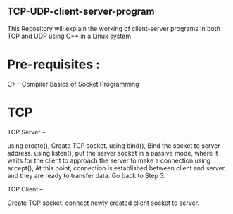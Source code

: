 ## TCP-UDP-client-server-program
This Repository will explain the working of client-server programs in both TCP and UDP using C++ in a Linux system

# Pre-requisites : 
C++ Compiler
Basics of Socket Programming

# TCP

TCP Server – 

using create(), Create TCP socket.
using bind(), Bind the socket to server address.
using listen(), put the server socket in a passive mode, where it waits for the client to approach the server to make a connection
using accept(), At this point, connection is established between client and server, and they are ready to transfer data.
Go back to Step 3.

TCP Client – 

Create TCP socket.
connect newly created client socket to server.

